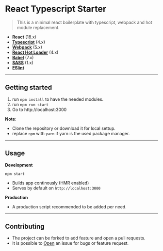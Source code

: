 # React Typescript Starter

> This is a minimal react boilerplate with typescript, webpack and hot module replacement.

- **[React](https://facebook.github.io/react/)** (18.x)
- **[Typescript](https://www.typescriptlang.org/)** (4.x)
- **[Webpack](https://webpack.js.org/)** (5.x)
- **[React Hot Loader](https://github.com/gaearon/react-hot-loader)** (4.x)
- **[Babel](http://babeljs.io/)** (7.x)
- **[SASS](http://sass-lang.com/)** (1.x)
- **[ESlint](https://eslint.org/docs/latest/)**

---

## Getting started

1. run `npm install` to have the needed modules.
2. run `npm run start`
3. Go to http://localhost:3000

**Note**:

- Clone the repository or download it for local settup.
- replace `npm` with `yarn` if yarn is the used package manager.

---

## Usage

**Development**

`npm start`

- Builds app continously (HMR enabled)
- Serves by default on `http://localhost:3000`

**Production**

- A production script recommended to be added per need.

---

## Contributing

- The project can be forked to add feature and open a pull requests.
- It is possible to [Open](https://github.com/reemsb/react-typescript-starter/issues/) an issue for bugs or feature request.

